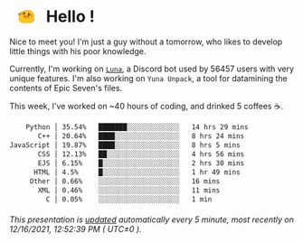 <h1>   <img src="./spoink.gif" style="vertical-align:middle;" width="30px">   Hello ! </h1>

Nice to meet you! I'm just a guy without a tomorrow, who likes to develop little things with his poor knowledge.

Currently, I'm working on <a href='https://github.com/Asgarrrr/Luna'>`Luna`</a>, a Discord bot used by 56457 users with very unique features. I'm also working on `Yuna Unpack`, a tool for datamining the contents of Epic Seven's files.

This week, I've worked on ~40 hours of coding, and drinked 5 coffees ☕.

```
    Python │ 35.54%   ███████░░░░░░░░░░░░░   14 hrs 29 mins
       C++ │ 20.64%   ████░░░░░░░░░░░░░░░░   8 hrs 24 mins
JavaScript │ 19.87%   ████░░░░░░░░░░░░░░░░   8 hrs 5 mins
       CSS │ 12.13%   ██░░░░░░░░░░░░░░░░░░   4 hrs 56 mins
       EJS │ 6.15%    █░░░░░░░░░░░░░░░░░░░   2 hrs 30 mins
      HTML │ 4.5%     █░░░░░░░░░░░░░░░░░░░   1 hr 49 mins
     Other │ 0.66%    ░░░░░░░░░░░░░░░░░░░░   16 mins
       XML │ 0.46%    ░░░░░░░░░░░░░░░░░░░░   11 mins
         C │ 0.05%    ░░░░░░░░░░░░░░░░░░░░   1 min
```

###### This presentation is [updated](https://github.com/Asgarrrr) automatically every 5 minute, most recently on 12/16/2021, 12:52:39 PM ( UTC±0 ).